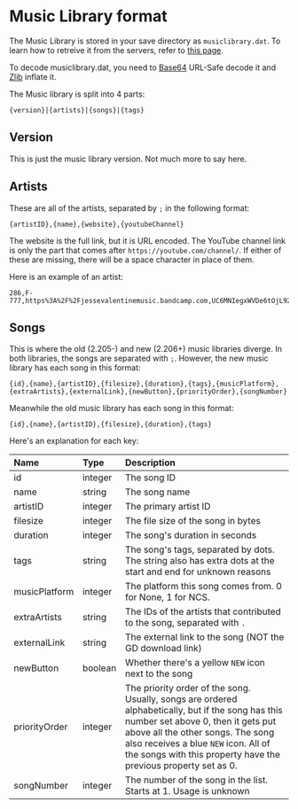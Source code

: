 # Music Library format

The Music Library is stored in your save directory as `musiclibrary.dat`. To learn how to retreive it from the servers, refer to [this page](/endpoints/songs/musiclibrary.md).

To decode musiclibrary.dat, you need to [Base64](/topics/encryption/base64.md) URL-Safe decode it and [Zlib](/topics/encryption/zip.md) inflate it.

The Music library is split into 4 parts:

```
{version}|{artists}|{songs}|{tags}
```

## Version

This is just the music library version. Not much more to say here.

## Artists

These are all of the artists, separated by `;` in the following format:

`{artistID},{name},{website},{youtubeChannel}`

The website is the full link, but it is URL encoded. The YouTube channel link is only the part that comes after `https://youtube.com/channel/`. If either of these are missing, there will be a space character in place of them.

Here is an example of an artist:

```
286,F-777,https%3A%2F%2Fjessevalentinemusic.bandcamp.com,UC6MNIegxWVDe6tOjL92QkUw
```

## Songs

This is where the old (2.205-) and new (2.206+) music libraries diverge. In both libraries, the songs are separated with `;`. However, the new music library has each song in this format:

`{id},{name},{artistID},{filesize},{duration},{tags},{musicPlatform},{extraArtists},{externalLink},{newButton},{priorityOrder},{songNumber}`

Meanwhile the old music library has each song in this format:

`{id},{name},{artistID},{filesize},{duration},{tags}`

Here's an explanation for each key:

| Name          | Type      | Description                                                                                                 |
| :------------ | :-------- | :---------------------------------------------------------------------------------------------------------- |
| id            | integer   | The song ID                                                                                                 |
| name          | string    | The song name                                                                                               |
| artistID      | integer   | The primary artist ID                                                                                       |
| filesize      | integer   | The file size of the song in bytes                                                                          |
| duration      | integer   | The song's duration in seconds                                                                              |
| tags          | string    | The song's tags, separated by dots. The string also has extra dots at the start and end for unknown reasons |
| musicPlatform | integer   | The platform this song comes from. 0 for None, 1 for NCS.                                                   |
| extraArtists  | string    | The IDs of the artists that contributed to the song, separated with `.`                                     |
| externalLink  | string    | The external link to the song (NOT the GD download link)                                                    |
| newButton     | boolean   | Whether there's a yellow `NEW` icon next to the song                                                        |
| priorityOrder | integer   | The priority order of the song. Usually, songs are ordered alphabetically, but if the song has this number set above 0, then it gets put above all the other songs. The song also receives a blue `NEW` icon. All of the songs with this property have the previous property set as 0. |
| songNumber    | integer   | The number of the song in the list. Starts at 1. Usage is unknown                                           |
